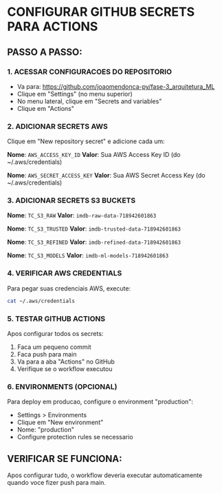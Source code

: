 # CONFIGURAR GITHUB SECRETS PARA ACTIONS

## PASSO A PASSO:

### 1. ACESSAR CONFIGURACOES DO REPOSITORIO
- Va para: https://github.com/joaomendonca-py/fase-3_arquitetura_ML
- Clique em "Settings" (no menu superior)
- No menu lateral, clique em "Secrets and variables" 
- Clique em "Actions"

### 2. ADICIONAR SECRETS AWS
Clique em "New repository secret" e adicione cada um:

**Nome**: `AWS_ACCESS_KEY_ID`
**Valor**: Sua AWS Access Key ID (do ~/.aws/credentials)

**Nome**: `AWS_SECRET_ACCESS_KEY` 
**Valor**: Sua AWS Secret Access Key (do ~/.aws/credentials)

### 3. ADICIONAR SECRETS S3 BUCKETS
**Nome**: `TC_S3_RAW`
**Valor**: `imdb-raw-data-718942601863`

**Nome**: `TC_S3_TRUSTED`
**Valor**: `imdb-trusted-data-718942601863`

**Nome**: `TC_S3_REFINED` 
**Valor**: `imdb-refined-data-718942601863`

**Nome**: `TC_S3_MODELS`
**Valor**: `imdb-ml-models-718942601863`

### 4. VERIFICAR AWS CREDENTIALS
Para pegar suas credenciais AWS, execute:
```bash
cat ~/.aws/credentials
```

### 5. TESTAR GITHUB ACTIONS
Apos configurar todos os secrets:
1. Faca um pequeno commit
2. Faca push para main
3. Va para a aba "Actions" no GitHub
4. Verifique se o workflow executou

### 6. ENVIRONMENTS (OPCIONAL)
Para deploy em producao, configure o environment "production":
- Settings > Environments
- Clique em "New environment"
- Nome: "production"
- Configure protection rules se necessario

## VERIFICAR SE FUNCIONA:
Apos configurar tudo, o workflow deveria executar automaticamente quando voce fizer push para main.

